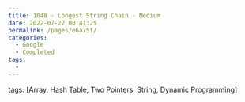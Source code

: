 ```yaml
---
title: 1048 - Longest String Chain - Medium
date: 2022-07-22 00:41:25
permalink: /pages/e6a75f/
categories:
  - Google
  - Completed
tags:
  - 
---
```

tags: [Array, Hash Table, Two Pointers, String, Dynamic Programming]